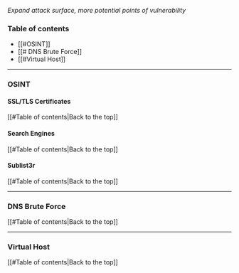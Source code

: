 *Expand attack surface, more potential points of vulnerability*

### Table of contents
- [[#OSINT]]
- [[# DNS Brute Force]]
- [[#Virtual Host]]

___
### OSINT
#### SSL/TLS Certificates
[[#Table of contents|Back to the top]]


#### Search Engines
[[#Table of contents|Back to the top]]


#### Sublist3r
[[#Table of contents|Back to the top]]



---
### DNS Brute Force
[[#Table of contents|Back to the top]]


___
### Virtual Host
[[#Table of contents|Back to the top]]